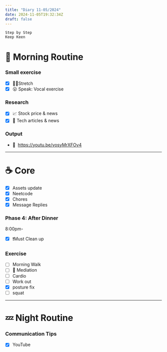 ```yaml
---
title: "Diary 11-05/2024"  
date: 2024-11-05T19:32:34Z
draft: false
---
```


```tsx
Step by Step
Keep Keen
```

# 🍳 Morning Routine

### Small exercise

- [x]  🧎‍♀️Stretch
- [x]  😮 Speak: Vocal exercise

### Research

- [x]  📈 Stock price & news
- [x]  👾 Tech articles & news

### Output

- 🎥  https://youtu.be/vosyMrXFOv4

---

# ☕ Core

- [x]  Assets update
- [x]  Neetcode
- [x]  Chores
- [x]  Message Replies

### Phase 4: After Dinner

8:00pm-

- [x]  ❗Must Clean up

### Exercise

- [ ]  Morning Walk
- [ ]  🧘 Mediation
- [ ]  Cardio
- [ ]  Work out
- [x]  posture fix
- [ ]  squat

---

# 💤 Night Routine

### Communication Tips

- [x]  YouTube